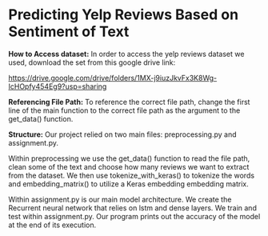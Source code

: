 # Predicting Yelp Reviews Based on Sentiment of Text

**How to Access dataset:**
In order to access the yelp reviews dataset we used, download the set from this google drive link:

https://drive.google.com/drive/folders/1MX-j9iuzJkvFx3K8Wg-IcHOpfy454Eg9?usp=sharing

**Referencing File Path:**
To reference the correct file path, change the first line of the main function to the correct file path as the argument to the get_data() function.  

**Structure:**
Our project relied on two main files: preprocessing.py and assignment.py.

Within preprocessing we use the get_data() function to read the file path, clean some of the text and choose how many reviews we want to extract from the dataset. We then use tokenize_with_keras() to tokenize the words and embedding_matrix() to utilize a Keras embedding embedding matrix.

Within assignment.py is our main model architecture. We create the Recurrent neural network that relies on lstm and dense layers. We train and test within assignment.py. Our program prints out the accuracy of the model at the end of its execution.
